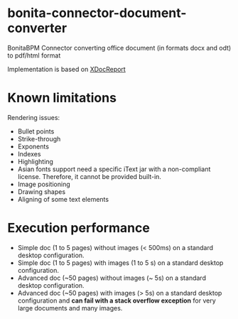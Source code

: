 # bonita-connector-document-converter
BonitaBPM Connector converting office document (in formats docx and odt) to pdf/html format

Implementation is based on [XDocReport](https://github.com/opensagres/xdocreport)

Known limitations
=================
Rendering issues:

* Bullet points
* Strike-through
* Exponents
* Indexes
* Highlighting
* Asian fonts support need a specific iText jar with a non-compliant license. Therefore, it cannot be provided built-in.
* Image positioning
* Drawing shapes
* Aligning of some text elements

Execution performance
=====================
* Simple doc (1 to 5 pages) without images (< 500ms) on a standard desktop configuration.
* Simple doc (1 to 5 pages) with images (1 to 5 s) on a standard desktop configuration.
* Advanced doc (~50 pages) without images (~ 5s) on a standard desktop configuration.
* Advanced doc (~50 pages) with images (> 5s) on a standard desktop configuration and **can fail with a stack overflow exception** for very large documents and many images.
